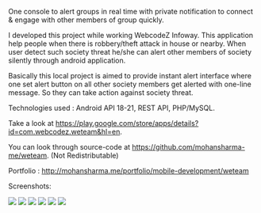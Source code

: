 One console to alert groups in real time with private notification to connect & engage with other members of group quickly.

I developed this project while working WebcodeZ Infoway. This application help people when there is robbery/theft attack in house or nearby. When user detect such society threat he/she can alert other members of society silently through android application.

Basically this local project is aimed to provide instant alert interface where one set alert button on all other society members get alerted with one-line message. So they can take action against society threat.

Technologies used : Android API 18-21, REST API, PHP/MySQL.

Take a look at https://play.google.com/store/apps/details?id=com.webcodez.weteam&hl=en.

You can look through source-code at https://github.com/mohansharma-me/weteam. (Not Redistributable)

Portfolio : http://mohansharma.me/portfolio/mobile-development/weteam

Screenshots:

![](https://i1.wp.com/mohansharma.me/wp-content/uploads/2016/06/WeTeam-Put-Alert.png?fit=562%2C900)
![](https://i1.wp.com/mohansharma.me/wp-content/uploads/2016/06/WeTeam-Confirmation.png?w=229&h=367&crop)
![](https://i0.wp.com/mohansharma.me/wp-content/uploads/2016/06/WeTeam-Put-Alert.png?w=229&h=367&crop)
![](https://i1.wp.com/mohansharma.me/wp-content/uploads/2016/06/WeTeam-Searching-Online-Friends.png?w=230&h=367&crop)
![](https://i2.wp.com/mohansharma.me/wp-content/uploads/2016/06/WeTeam-Alert-Confirmation.png?w=346&h=554&crop)
![](https://i2.wp.com/mohansharma.me/wp-content/uploads/2016/06/WeTeam-Alert-Screen.png?w=346&h=554&crop)
